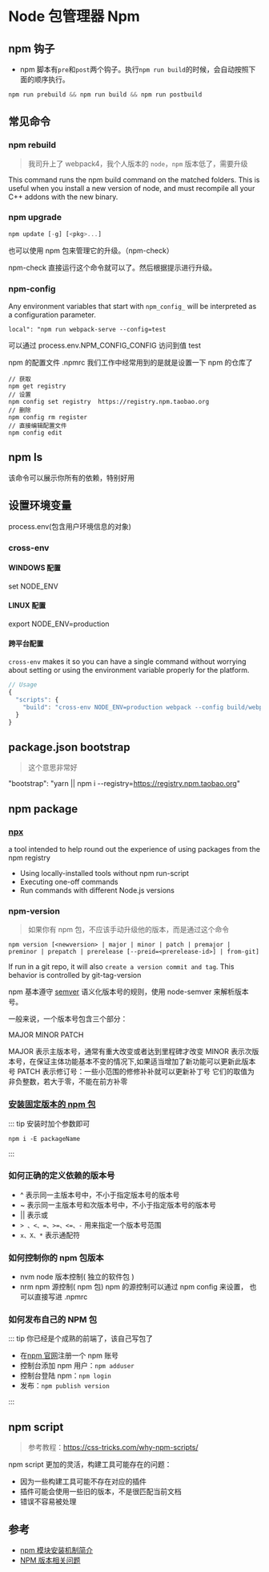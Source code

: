 # Node 包管理器 Npm

## npm 钩子

- npm 脚本有`pre`和`post`两个钩子。执行`npm run build`的时候，会自动按照下面的顺序执行。

```javascript
npm run prebuild && npm run build && npm run postbuild
```

## 常见命令

### npm rebuild

> 我司升上了 webpack4，我个人版本的 `node`，`npm` 版本低了，需要升级

This command runs the npm build command on the matched folders. This is useful when you install a new version of node, and must recompile all your C++ addons with the new binary.

### npm upgrade

```js
npm update [-g] [<pkg>...]
```

也可以使用 npm 包来管理它的升级。（npm-check）

npm-check 直接运行这个命令就可以了。然后根据提示进行升级。

### npm-config

Any environment variables that start with `npm_config_` will be interpreted as a configuration parameter.

`local": "npm run webpack-serve --config=test`

可以通过 process.env.NPM_CONFIG_CONFIG 访问到值 test

npm 的配置文件 .npmrc
我们工作中经常用到的是就是设置一下 npm 的仓库了

```shell
// 获取
npm get registry
// 设置
npm config set registry  https://registry.npm.taobao.org
// 删除
npm config rm register
// 直接编辑配置文件
npm config edit
```

## npm ls

该命令可以展示你所有的依赖，特别好用

## 设置环境变量

process.env(包含用户环境信息的对象)

### cross-env

#### WINDOWS 配置

set NODE_ENV

#### LINUX 配置

export NODE_ENV=production

#### 跨平台配置

`cross-env` makes it so you can have a single command without worrying about setting or using the environment variable properly for the platform.

```js
// Usage
{
  "scripts": {
    "build": "cross-env NODE_ENV=production webpack --config build/webpack.config.js"
  }
}
```

## package.json bootstrap

> 这个意思非常好

"bootstrap": "yarn || npm i --registry=https://registry.npm.taobao.org"

## npm package

### [npx](https://medium.com/@maybekatz/introducing-npx-an-npm-package-runner-55f7d4bd282b)

a tool intended to help round out the experience of using packages from the npm registry

- Using locally-installed tools without npm run-script
- Executing one-off commands
- Run commands with different Node.js versions

### npm-version

> 如果你有 npm 包，不应该手动升级他的版本，而是通过这个命令

`npm version [<newversion> | major | minor | patch | premajor | preminor | prepatch | prerelease [--preid=<prerelease-id>] | from-git]`

If run in a git repo, it will also `create a version commit and tag`. This behavior is controlled by git-tag-version

npm 基本遵守 [semver](http://semver.org/) 语义化版本号的规则，使用 node-semver 来解析版本号。

一般来说，一个版本号包含三个部分：

MAJOR MINOR PATCH

MAJOR 表示主版本号，通常有重大改变或者达到里程碑才改变
MINOR 表示次版本号，在保证主体功能基本不变的情况下,如果适当增加了新功能可以更新此版本号
PATCH 表示修订号：一些小范围的修修补补就可以更新补丁号
它们的取值为非负整数，若大于零，不能在前方补零

### [安装固定版本的 npm 包](https://loveky.github.io/2017/03/27/lock-npm-package-version-in-js-project/)

::: tip 安装时加个参数即可

`npm i -E packageName`

:::

### 如何正确的定义依赖的版本号

- ^ 表示同一主版本号中，不小于指定版本号的版本号
- ~ 表示同一主版本号和次版本号中，不小于指定版本号的版本号
- || 表示或
- `> 、<、=、>=、<=、-` 用来指定一个版本号范围
- `x、X、*` 表示通配符

### 如何控制你的 npm 包版本

- nvm node 版本控制( 独立的软件包 )
- nrm npm 源控制( npm 包)
  npm 的源控制可以通过 npm config 来设置， 也可以直接写进 .npmrc

### 如何发布自己的 NPM 包

::: tip 你已经是个成熟的前端了，该自己写包了

- 在[npm 官网](https://www.npmjs.com/)注册一个 npm 账号
- 控制台添加 npm 用户：`npm adduser`
- 控制台登陆 npm：`npm login`
- 发布：`npm publish version`

:::

## npm script

> 参考教程：https://css-tricks.com/why-npm-scripts/

npm script 更加的灵活，构建工具可能存在的问题：

- 因为一些构建工具可能不存在对应的插件
- 插件可能会使用一些旧的版本，不是很匹配当前文档
- 错误不容易被处理

## 参考

- [npm 模块安装机制简介](http://www.ruanyifeng.com/blog/2016/01/npm-install.html)
- [NPM 版本相关问题](https://blog.xcatliu.com/2015/04/14/semantic_versioning_and_npm/)
